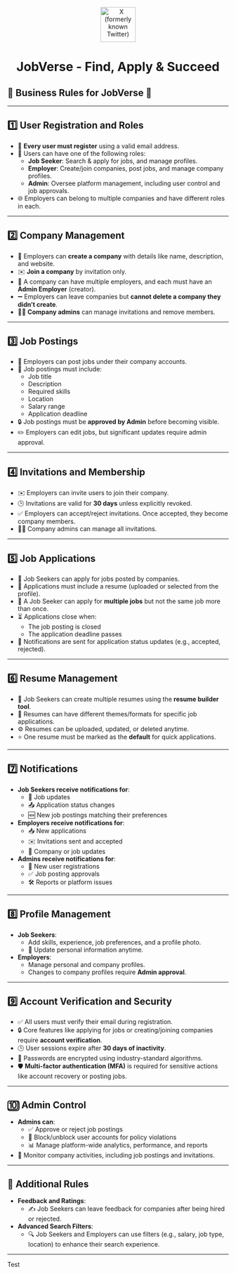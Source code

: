
<p align='center'>
  <img width='80' src="https://utfs.io/f/AxbCfMURBwL11wIuavQdKomzIhEBq659AJPs84VuLCUlgMRc" alt="X (formerly known Twitter)" /> <h1 align='center'>JobVerse - Find, Apply & Succeed</h1>
</p>

## 🌟 Business Rules for **JobVerse** 🌟

---

## 1️⃣ **User Registration and Roles**

- 📧 **Every user must register** using a valid email address.
- 👥 Users can have one of the following roles:
  - **Job Seeker**: Search & apply for jobs, and manage profiles.
  - **Employer**: Create/join companies, post jobs, and manage company profiles.
  - **Admin**: Oversee platform management, including user control and job approvals.
- 🌐 Employers can belong to multiple companies and have different roles in each.

---

## 2️⃣ **Company Management**

- 🏢 Employers can **create a company** with details like name, description, and website.
- ✉️ **Join a company** by invitation only.
- 👥 A company can have multiple employers, and each must have an **Admin Employer** (creator).
- ➖ Employers can leave companies but **cannot delete a company they didn’t create**.
- 👨‍💼 **Company admins** can manage invitations and remove members.

---

## 3️⃣ **Job Postings**

- 📄 Employers can post jobs under their company accounts.
- 📝 Job postings must include:
  - Job title
  - Description
  - Required skills
  - Location
  - Salary range
  - Application deadline
- 🔒 Job postings must be **approved by Admin** before becoming visible.
- ✏️ Employers can edit jobs, but significant updates require admin approval.

---

## 4️⃣ **Invitations and Membership**

- ✉️ Employers can invite users to join their company.
- 🕒 Invitations are valid for **30 days** unless explicitly revoked.
- ✅ Employers can accept/reject invitations. Once accepted, they become company members.
- 👨‍💼 Company admins can manage all invitations.

---

## 5️⃣ **Job Applications**

- 💼 Job Seekers can apply for jobs posted by companies.
- 📎 Applications must include a resume (uploaded or selected from the profile).
- 🔄 A Job Seeker can apply for **multiple jobs** but not the same job more than once.
- ⏳ Applications close when:
  - The job posting is closed
  - The application deadline passes
- 🔔 Notifications are sent for application status updates (e.g., accepted, rejected).

---

## 6️⃣ **Resume Management**

- 📜 Job Seekers can create multiple resumes using the **resume builder tool**.
- 🎨 Resumes can have different themes/formats for specific job applications.
- ⚙️ Resumes can be uploaded, updated, or deleted anytime.
- ⭐ One resume must be marked as the **default** for quick applications.

---

## 7️⃣ **Notifications**

- **Job Seekers receive notifications for**:
  - 📣 Job updates
  - 📤 Application status changes
  - 🆕 New job postings matching their preferences
- **Employers receive notifications for**:
  - 📥 New applications
  - ✉️ Invitations sent and accepted
  - 🏢 Company or job updates
- **Admins receive notifications for**:
  - 👤 New user registrations
  - ✅ Job posting approvals
  - 🛠️ Reports or platform issues

---

## 8️⃣ **Profile Management**

- **Job Seekers**:
  - Add skills, experience, job preferences, and a profile photo.
  - 🔄 Update personal information anytime.
- **Employers**:
  - Manage personal and company profiles.
  - Changes to company profiles require **Admin approval**.

---

## 9️⃣ **Account Verification and Security**

- ✅ All users must verify their email during registration.
- 🔒 Core features like applying for jobs or creating/joining companies require **account verification**.
- 🕒 User sessions expire after **30 days of inactivity**.
- 🔐 Passwords are encrypted using industry-standard algorithms.
- 🛡️ **Multi-factor authentication (MFA)** is required for sensitive actions like account recovery or posting jobs.

---

## 🔟 **Admin Control**

- **Admins can**:
  - ✅ Approve or reject job postings
  - 🚫 Block/unblock user accounts for policy violations
  - 📊 Manage platform-wide analytics, performance, and reports
- 🏢 Monitor company activities, including job postings and invitations.

---

## 🔵 **Additional Rules**

- **Feedback and Ratings**:
  - ✍️ Job Seekers can leave feedback for companies after being hired or rejected.
- **Advanced Search Filters**:
  - 🔍 Job Seekers and Employers can use filters (e.g., salary, job type, location) to enhance their search experience.

---

Test
